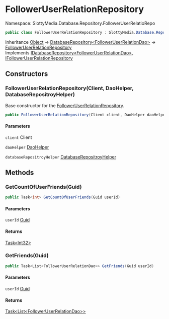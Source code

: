 # FollowerUserRelationRepository

Namespace: SlottyMedia.Database.Repository.FollowerUserRelatioRepo

```csharp
public class FollowerUserRelationRepository : SlottyMedia.Database.Repository.DatabaseRepository`1[[SlottyMedia.Database.Daos.FollowerUserRelationDao, SlottyMedia.Database, Version=1.0.0.0, Culture=neutral, PublicKeyToken=null]], SlottyMedia.Database.IDatabaseRepository`1[[SlottyMedia.Database.Daos.FollowerUserRelationDao, SlottyMedia.Database, Version=1.0.0.0, Culture=neutral, PublicKeyToken=null]], IFollowerUserRelationRepository
```

Inheritance [Object](https://docs.microsoft.com/en-us/dotnet/api/system.object) → [DatabaseRepository&lt;FollowerUserRelationDao&gt;](./slottymedia.database.repository.databaserepository-1.md) → [FollowerUserRelationRepository](./slottymedia.database.repository.followeruserrelatiorepo.followeruserrelationrepository.md)<br>
Implements [IDatabaseRepository&lt;FollowerUserRelationDao&gt;](./slottymedia.database.idatabaserepository-1.md), [IFollowerUserRelationRepository](./slottymedia.database.repository.followeruserrelatiorepo.ifolloweruserrelationrepository.md)

## Constructors

### **FollowerUserRelationRepository(Client, DaoHelper, DatabaseRepositroyHelper)**

Base constructor for the [FollowerUserRelationRepository](./slottymedia.database.repository.followeruserrelatiorepo.followeruserrelationrepository.md).

```csharp
public FollowerUserRelationRepository(Client client, DaoHelper daoHelper, DatabaseRepositroyHelper databaseRepositroyHelper)
```

#### Parameters

`client` Client<br>

`daoHelper` [DaoHelper](./slottymedia.database.helper.daohelper.md)<br>

`databaseRepositroyHelper` [DatabaseRepositroyHelper](./slottymedia.database.helper.databaserepositroyhelper.md)<br>

## Methods

### **GetCountOfUserFriends(Guid)**

```csharp
public Task<int> GetCountOfUserFriends(Guid userId)
```

#### Parameters

`userId` [Guid](https://docs.microsoft.com/en-us/dotnet/api/system.guid)<br>

#### Returns

[Task&lt;Int32&gt;](https://docs.microsoft.com/en-us/dotnet/api/system.threading.tasks.task-1)<br>

### **GetFriends(Guid)**

```csharp
public Task<List<FollowerUserRelationDao>> GetFriends(Guid userId)
```

#### Parameters

`userId` [Guid](https://docs.microsoft.com/en-us/dotnet/api/system.guid)<br>

#### Returns

[Task&lt;List&lt;FollowerUserRelationDao&gt;&gt;](https://docs.microsoft.com/en-us/dotnet/api/system.threading.tasks.task-1)<br>
